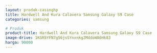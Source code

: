 ```yaml
---
layout: produk-casinghp
title: Hardwell And Kura Calavera Samsung Galaxy S9 Case
categories: samsung

# Produk
product-title: Hardwell And Kura Calavera Samsung Galaxy S9 Case
image-drive: 1KGR5YFN7gS6jsSYnxnkg2MddoWA6Hk83
harga: 90000
---
```

